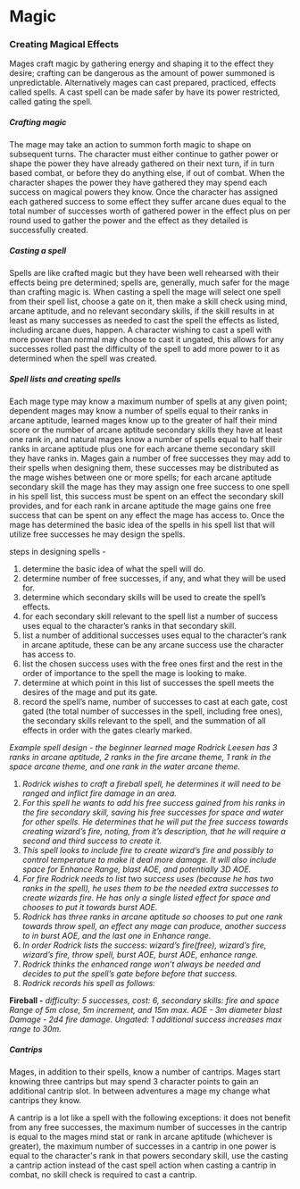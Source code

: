 # Magic

### Creating Magical Effects
Mages craft magic by gathering energy and shaping it to the effect they desire; crafting can be dangerous as the amount of power summoned is unpredictable. Alternatively mages can cast prepared, practiced, effects called spells. A cast spell can be made safer by have its power restricted, called gating the spell.

##### Crafting magic
The mage may take an action to summon forth magic to shape on subsequent turns. The character must either continue to gather power or shape the power they have already gathered on their next turn, if in turn based combat, or before they do anything else, if out of combat. When the character shapes the power they have gathered they may spend each success on magical powers they know. Once the character has assigned each gathered success to some effect they suffer arcane dues equal to the total number of successes worth of gathered power in the effect plus on per round used to gather the power and the effect as they detailed is successfully created.

##### Casting a spell
Spells are like crafted magic but they have been well rehearsed with their effects being pre determined; spells are, generally, much safer for the mage than crafting magic is. When casting a spell the mage will select one spell from their spell list, choose a gate on it, then make a skill check using mind, arcane aptitude, and no relevant secondary skills, if the skill results in at least as many successes as needed to cast the spell the effects as listed, including arcane dues, happen. A character wishing to cast a spell with more power than normal may choose to cast it ungated, this allows for any successes rolled past the difficulty of the spell to add more power to it as determined when the spell was created.

##### Spell lists and creating spells
Each mage type may know a maximum number of spells at any given point; dependent mages may know a number of spells equal to their ranks in arcane aptitude, learned mages know up to the greater of half their mind score or the number of arcane aptitude secondary skills they have at least one rank in, and natural mages know a number of spells equal to half their ranks in arcane aptitude plus one for each arcane theme secondary skill they have ranks in. Mages gain a number of free successes they may add to their spells when designing them, these successes may be distributed as the mage wishes between one or more spells; for each arcane aptitude secondary skill the mage has they may assign one free success to one spell in his spell list, this success must be spent on an effect the secondary skill provides, and for each rank in arcane aptitude the mage gains one free success that can be spent on any effect the mage has access to. Once the mage has determined the basic idea of the spells in his spell list that will utilize free successes he may design the spells.

steps in designing spells -
1. determine the basic idea of what the spell will do.
2. determine number of free successes, if any, and what they will be used for.
3. determine which secondary skills will be used to create the spell’s effects.
4. for each secondary skill relevant to the spell list a number of success uses equal to the character’s ranks in that secondary skill.
5. list a number of additional successes uses equal to the character’s rank in arcane aptitude, these can be any arcane success use the character has access to.
6. list the chosen success uses with the free ones first and the rest in the order of importance to the spell the mage is looking to make.
7. determine at which point in this list of successes the spell meets the desires of the mage and put its gate.
8. record the spell’s name, number of successes to cast at each gate, cost gated (the total number of successes in the spell, including free ones), the secondary skills relevant to the spell, and the summation of all effects in order with the gates clearly marked.


*Example spell design - the beginner learned mage Rodrick Leesen has 3 ranks in arcane aptitude, 2 ranks in the fire arcane theme, 1 rank in the space arcane theme, and one rank in the water arcane theme.*
1. *Rodrick wishes to craft a fireball spell, he determines it will need to be ranged and inflict fire damage in an area.*
2. *For this spell he wants to add his free success gained from his ranks in the fire secondary skill, saving his free successes for space and water for other spells. He determines that he will put the free success towards creating wizard’s fire, noting, from it’s description, that he will require a second and third success to create it.*
3. *This spell looks to include fire to create wizard’s fire and possibly to control temperature to make it deal more damage. It will also include space for Enhance Range, blast AOE, and potentially 3D AOE.*
4. *For fire Rodrick needs to list two success uses (because he has two ranks in the spell), he uses them to be the needed extra successes to create wizards fire. He has only a single listed effect for space and chooses to put it towards burst AOE.*
5. *Rodrick has three ranks in arcane aptitude so chooses to put one rank towards throw spell, an effect any mage can produce, another success to in burst AOE, and the last one in Enhance range.*
6. *In order Rodrick lists the success: wizard’s fire(free), wizard’s fire, wizard’s fire, throw spell, burst AOE, burst AOE, enhance range.*
7. *Rodrick thinks the enhanced range won’t always be needed and decides to put the spell’s gate before before that success.*
8. *Rodrick records his spell as follows:*

  **Fireball -** *difficulty: 5 successes, cost: 6, secondary skills: fire and space
  Range of 5m close, 5m increment, and 15m max.
  AOE - 3m diameter blast
  Damage - 2d4 fire damage.
  Ungated: 1 additional success increases max range to 30m.*

##### Cantrips
Mages, in addition to their spells, know a number of cantrips. Mages start knowing three cantrips but may spend 3 character points to gain an additional cantrip slot. In between adventures a mage my change what cantrips they know.

A cantrip is a lot like a spell with the following exceptions: it does not benefit from any free successes, the maximum number of successes in the cantrip is equal to the mages mind stat or rank in arcane aptitude (whichever is greater), the maximum number of successes in a cantrip in one power is equal to the character's rank in that powers secondary skill, use the casting a cantrip action instead of the cast spell action when casting a cantrip in combat, no skill check is required to cast a cantrip.
